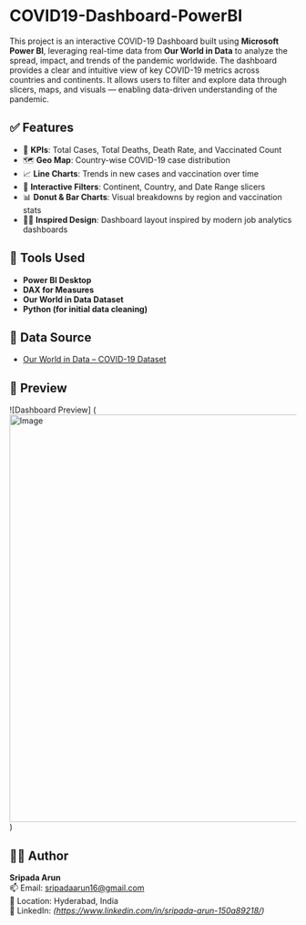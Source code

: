 # COVID19-Dashboard-PowerBI
This project is an interactive COVID-19 Dashboard built using **Microsoft Power BI**, leveraging real-time data from **Our World in Data** to analyze the spread, impact, and trends of the pandemic worldwide.
The dashboard provides a clear and intuitive view of key COVID-19 metrics across countries and continents. It allows users to filter and explore data through slicers, maps, and visuals — enabling data-driven understanding of the pandemic.

## ✅ Features

- 📌 **KPIs**: Total Cases, Total Deaths, Death Rate, and Vaccinated Count
- 🗺️ **Geo Map**: Country-wise COVID-19 case distribution
- 📈 **Line Charts**: Trends in new cases and vaccination over time
- 🧭 **Interactive Filters**: Continent, Country, and Date Range slicers
- 📊 **Donut & Bar Charts**: Visual breakdowns by region and vaccination stats
- 🧑‍🎓 **Inspired Design**: Dashboard layout inspired by modern job analytics dashboards

## 📁 Tools Used

- **Power BI Desktop**
- **DAX for Measures**
- **Our World in Data Dataset**
- **Python (for initial data cleaning)**

## 📂 Data Source

- [Our World in Data – COVID-19 Dataset](https://covid.ourworldindata.org/data/owid-covid-data.csv)

## 📸 Preview

![Dashboard Preview]
(<img width="1279" height="716" alt="Image" src="https://github.com/user-attachments/assets/1262690a-a195-4dac-be16-e044c655ec18" />)

## 🙋‍♂️ Author

**Sripada Arun**  
📫 Email: sripadaarun16@gmail.com  
📍 Location: Hyderabad, India  
🔗 LinkedIn: *(https://www.linkedin.com/in/sripada-arun-150a89218/)*  
